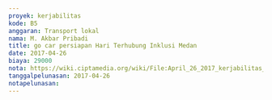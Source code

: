 ```yaml
---
proyek: kerjabilitas
kode: B5
anggaran: Transport lokal
nama: M. Akbar Pribadi
title: go car persiapan Hari Terhubung Inklusi Medan
date: 2017-04-26
biaya: 29000
nota: https://wiki.ciptamedia.org/wiki/File:April_26_2017_kerjabilitas_B5_gocar_persiapan_HaTI_Medan_akbar.png
tanggalpelunasan: 2017-04-26
notapelunasan:
---
```

